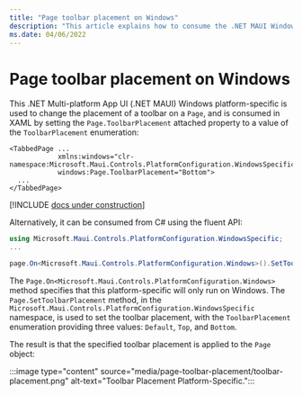 ```yaml
---
title: "Page toolbar placement on Windows"
description: "This article explains how to consume the .NET MAUI Windows platform-specific that changes the placement of a toolbar on a Page."
ms.date: 04/06/2022
---
```


# Page toolbar placement on Windows

This .NET Multi-platform App UI (.NET MAUI) Windows platform-specific is used to change the placement of a toolbar on a `Page`, and is consumed in XAML by setting the `Page.ToolbarPlacement` attached property to a value of the `ToolbarPlacement` enumeration:

```xaml
<TabbedPage ...
            xmlns:windows="clr-namespace:Microsoft.Maui.Controls.PlatformConfiguration.WindowsSpecific;assembly=Microsoft.Maui.Controls"
            windows:Page.ToolbarPlacement="Bottom">
  ...
</TabbedPage>
```

[!INCLUDE [docs under construction](~/includes/preview-note.md)]

Alternatively, it can be consumed from C# using the fluent API:

```csharp
using Microsoft.Maui.Controls.PlatformConfiguration.WindowsSpecific;
...

page.On<Microsoft.Maui.Controls.PlatformConfiguration.Windows>().SetToolbarPlacement(ToolbarPlacement.Bottom);
```

The `Page.On<Microsoft.Maui.Controls.PlatformConfiguration.Windows>` method specifies that this platform-specific will only run on Windows. The `Page.SetToolbarPlacement` method, in the `Microsoft.Maui.Controls.PlatformConfiguration.WindowsSpecific` namespace, is used to set the toolbar placement, with the `ToolbarPlacement` enumeration providing three values: `Default`, `Top`, and `Bottom`.

The result is that the specified toolbar placement is applied to the `Page` object:

:::image type="content" source="media/page-toolbar-placement/toolbar-placement.png" alt-text="Toolbar Placement Platform-Specific.":::
